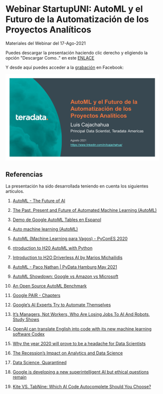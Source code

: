 # Webinar StartupUNI: AutoML y el Futuro de la Automatización de los Proyectos Analíticos

Materiales del Webinar del 17-Ago-2021

Puedes descargar la presentación haciendo clic derecho y eligiendo la opción "Descargar Como.." en este [ENLACE](docs/Futuro_AutoML.pdf)

Y desde aquí puedes acceder a la [grabación](https://www.facebook.com/story.php?story_fbid=910190039846250&id=411868918962343) en Facebook:

[![IMAGEN](docs/Futuro_AutoML.png)](https://www.facebook.com/story.php?story_fbid=910190039846250&id=411868918962343)


## Referencias

La presentación ha sido desarrollada teniendo en cuenta los siguientes artículos.

1. [AutoML - The Future of AI](https://www.slideshare.net/NingJiang8/automl-the-future-of-ai)

2. [The Past, Present and Future of Automated Machine Learning (AutoML)](https://www.youtube.com/watch?v=RsIU-bx_9SE)

3. [Demo de Google AutoML Tables en Espanol](https://www.youtube.com/watch?v=YnfljmYm3pE)

4. [Auto machine learning (AutoML)](https://www.youtube.com/watch?v=V5BYitgLbhc)

5. [AutoML (Machine Learning para Vagos) - PyConES 2020](https://www.youtube.com/watch?v=1gLM-cM_XJ8)

6. [ntroduction to H20 AutoML with Python](https://www.youtube.com/watch?v=EUNHDIzSt8Q)

7. [Introduction to H2O Driverless AI by Marios Michailidis](https://www.youtube.com/watch?v=GMtgT-3hENY)

8. [AutoML - Paco Nathan | PyData Hamburg May 2021](https://www.youtube.com/watch?v=7oW49Ulr4cY)

9. [AutoML Showdown: Google vs Amazon vs Microsoft](https://www.youtube.com/watch?v=qiDrD8omVVg)

10. [An Open Source AutoML Benchmark](https://arxiv.org/pdf/1907.00909.pdf)

11. [Google PAIR - Chapters](https://pair.withgoogle.com/guidebook/chapters)

12. [Google’s AI Experts Try to Automate Themselves](https://www.wired.com/story/googles-ai-experts-try-automate-themselves/)

13. [It’s Managers, Not Workers, Who Are Losing Jobs To AI And Robots, Study Shows](https://www.forbes.com/sites/joemckendrick/2020/11/15/its-managers-not-workers-who-are-losing-jobs-to-ai-and-robots-study-shows/?sh=2e5142cb20d5)

14. [OpenAI can translate English into code with its new machine learning software Codex](https://www.theverge.com/2021/8/10/22618128/openai-codex-natural-language-into-code-api-beta-access)

15. [Why the year 2020 will prove to be a headache for Data Scientists](https://towardsdatascience.com/why-the-year-2020-will-prove-to-be-a-headache-for-data-scientists-5ff1f15f3cd3)

16. [The Recession’s Impact on Analytics and Data Science](https://sloanreview.mit.edu/article/the-recessions-impact-on-analytics-and-data-science/)

17. [Data Science, Quarantined](https://sloanreview.mit.edu/article/data-science-quarantined/)

18. [Google is developing a new superintelligent AI but ethical questions remain](https://finance.yahoo.com/news/google-developing-superintelligent-ai-ethical-080145831.html)

19. [Kite VS. TabNine: Which AI Code Autocomplete Should You Choose?](https://medium.com/swlh/kite-vs-tabnine-which-ai-code-autocomplete-should-you-choose-eb6eba85c3a6)
